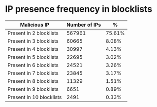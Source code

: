 # IP presence frequency in blocklists
| Malicious IP | Number of IPs | % |
|----|----|----|
| Present in 2 blocklists | 567961 | 75.61% |
| Present in 3 blocklists | 60665 | 8.08% |
| Present in 4 blocklists | 30997 | 4.13% |
| Present in 5 blocklists | 22695 | 3.02% |
| Present in 6 blocklists | 24521 | 3.26% |
| Present in 7 blocklists | 23845 | 3.17% |
| Present in 8 blocklists | 11329 | 1.51% |
| Present in 9 blocklists | 6651 | 0.89% |
| Present in 10 blocklists | 2491 | 0.33% |
